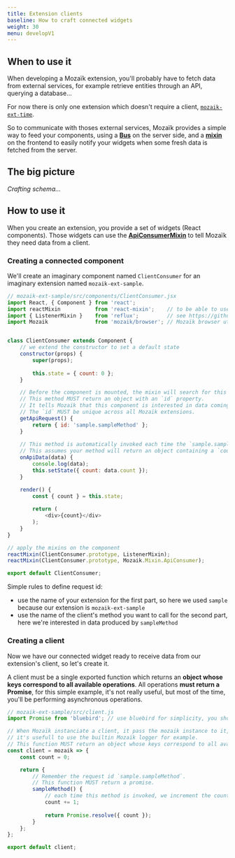```yaml
---
title: Extension clients
baseline: How to craft connected widgets
weight: 30
menu: developV1
---
```


## When to use it

When developing a Mozaïk extension, you'll probably have to fetch data from external services, for example retrieve entities through an API, querying a database…

For now there is only one extension which doesn't require a client, [`mozaik-ext-time`](https://github.com/plouc/mozaik-ext-time).

So to communicate with thoses external services, Mozaïk provides a simple way to feed your components, using a [**Bus**](https://github.com/plouc/mozaik/blob/master/src/Bus.js) on the server side, and a [**mixin**](https://github.com/plouc/mozaik/blob/master/src/browser/mixins/ApiConsumerMixin.js) on the frontend to easily notify your widgets when some fresh data is fetched from the server.

## The big picture

*Crafting schema…*

## How to use it

When you create an extension, you provide a set of widgets (React components). Those widgets can use the [**ApiConsumerMixin**](https://github.com/plouc/mozaik/blob/master/src/browser/mixins/ApiConsumerMixin.js) to tell Mozaïk they need data from a client.

### Creating a connected component

We'll create an imaginary component named `ClientConsumer` for an imaginary extension named `mozaik-ext-sample`.

```javascript
// mozaik-ext-sample/src/components/ClientConsumer.jsx
import React, { Component } from 'react';
import reactMixin           from 'react-mixin';    // to be able to use Mixins on es6 classes
import { ListenerMixin }    from 'reflux';         // see https://github.com/reflux/refluxjs#convenience-mixin-for-react
import Mozaik               from 'mozaik/browser'; // Mozaïk browser utilities


class ClientConsumer extends Component {
    // we extend the constructor to set a default state 
    constructor(props) {
        super(props);
        
        this.state = { count: 0 };
    }

    // Before the component is mounted, the mixin will search for this method on the component.
    // This method MUST return an object with an `id` property.
    // It tells Mozaïk that this component is interested in data coming from `sample` generated with `sampleMethod`
    // The `id` MUST be unique across all Mozaïk extensions.
    getApiRequest() {
        return { id: 'sample.sampleMethod' };
    }
    
    // This method is automatically invoked each time the `sample.sampleMethod` has fetched some data. 
    // This assumes your method will return an object containing a `count` property.
    onApiData(data) {
        console.log(data);
        this.setState({ count: data.count });
    }

    render() {
        const { count } = this.state;
    
        return (
            <div>{count}</div>
        );
    }
}

// apply the mixins on the component
reactMixin(ClientConsumer.prototype, ListenerMixin);
reactMixin(ClientConsumer.prototype, Mozaik.Mixin.ApiConsumer);

export default ClientConsumer;
```

Simple rules to define request id:

- use the name of your extension for the first part, so here we used `sample` because our extension is `mozaik-ext-sample`
- use the name of the client's method you want to call for the second part, here we're interested in data produced by `sampleMethod`

### Creating a client

Now we have our connected widget ready to receive data from our extension's client, so let's create it.

A client must be a single exported function which returns an **object whose keys correspond to all available operations**.
All operations **must return a Promise**, for this simple example, it's not really useful, but most of the time, you'll be performing asynchronous operations.

```javascript
// mozaik-ext-sample/src/client.js
import Promise from 'bluebird'; // use bluebird for simplicity, you should also use a Promise polyfill

// When Mozaïk instanciate a client, it pass the mozaik instance to it,
// it's usefull to use the builtin Mozaïk logger for example.
// This function MUST return an object whose keys correspond to all available operations.
const client = mozaik => {
    const count = 0;

    return {
        // Remember the request id `sample.sampleMethod`.
        // This function MUST return a promise.
        sampleMethod() {
            // each time this method is invoked, we increment the count by 1
            count += 1;
            
            return Promise.resolve({ count }); 
        }
    };
};

export default client;
```